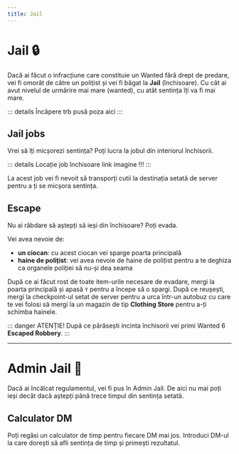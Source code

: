 ```yaml
---
title: Jail
---
```


# Jail 🔒
Dacă ai făcut o infracțiune care constituie un Wanted fără drept de predare, vei fi omorât de către un polițist și vei fi băgat la **Jail** (închisoare). Cu cât ai avut nivelul de urmărire mai mare (wanted), cu atât sentința îți va fi mai mare.

::: details Încăpere
trb pusă poza aici
:::

## Jail jobs
Vrei să îți micșorezi sentința? Poți lucra la jobul din interiorul închisorii.

::: details Locație job închisoare
link imagine !!!
:::

La acest job vei fi nevoit să transporți cutii la destinația setată de server pentru a ți se micșora sentința.


## Escape
Nu ai răbdare să aștepți să ieși din închisoare? Poți evada.

Vei avea nevoie de:
- **un ciocan**: cu acest ciocan vei sparge poarta principală
- **haine de polițist**: vei avea nevoie de haine de polițist pentru a te deghiza ca organele poliției să nu-și dea seama

După ce ai făcut rost de toate item-urile necesare de evadare, mergi la poarta principală și apasă `Y` pentru a începe să o spargi. După ce reușești, mergi la checkpoint-ul setat de server pentru a urca într-un autobuz cu care te vei folosi să mergi la un magazin de tip **Clothing Store** pentru a-ți schimba hainele.

::: danger ATENȚIE!
După ce părăsești incinta închisorii vei primi Wanted 6 **Escaped Robbery**.
:::

---

# Admin Jail 🔐
Dacă ai încălcat regulamentul, vei fi pus în Admin Jail. De aici nu mai poți ieși decât dacă aștepți până trece timpul din sentința setată.

## Calculator DM
Poți regăsi un calculator de timp pentru fiecare DM mai jos. Introduci DM-ul la care dorești să afli sentința de timp și primești rezultatul.


<script setup>
import DMCalculator from '.././.vitepress/DMCalculator.vue'
</script>

<DMCalculator />
